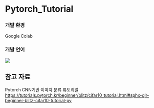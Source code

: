 # Pytorch_Tutorial

### 개발 환경
Google Colab

### 개발 언어
<img src="https://img.shields.io/badge/python-blue?style=flat&logo=python&logoColor=white"/>

## 참고 자료
Pytorch CNN기반 이미지 분류 튜토리얼
https://tutorials.pytorch.kr/beginner/blitz/cifar10_tutorial.html#sphx-glr-beginner-blitz-cifar10-tutorial-py

